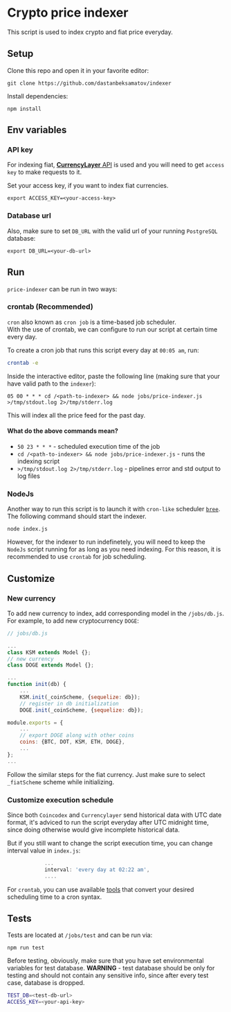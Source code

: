 # Crypto price indexer

This script is used to index crypto and fiat price everyday. 

## Setup

Clone this repo and open it in your favorite editor:

`git clone https://github.com/dastanbeksamatov/indexer`

Install dependencies:

`npm install`

## Env variables

### API key
For indexing fiat, [**CurrencyLayer** API](https://api.currencylayer.com) is used and you will need to get `access key` to make requests to it.

Set your access key, if you want to index fiat currencies.

`export ACCESS_KEY=<your-access-key>`


### Database url

Also, make sure to set `DB_URL` with the valid url of your running `PostgreSQL` database:

`export DB_URL=<your-db-url>`

## Run

`price-indexer` can be run in two ways:

### crontab  (Recommended)
`cron` also known as `cron job` is a time-based job scheduler.  
With the use of crontab, we can configure to run our script at certain time every day.

To create a cron job that runs this script every day at `00:05 am`, run:  
```bash
crontab -e
```
Inside the interactive editor, paste the following line (making sure that your have valid path to the `indexer`):

`05 00 * * * cd /<path-to-indexer> && node jobs/price-indexer.js >/tmp/stdout.log 2>/tmp/stderr.log`

This will index all the price feed for the past day.

#### What do the above commands mean?
- `50 23 * * *` - scheduled execution time of the job
- `cd /<path-to-indexer> && node jobs/price-indexer.js` - runs the indexing script
- `>/tmp/stdout.log 2>/tmp/stderr.log` - pipelines error and std output to log files

### **NodeJs**  
Another way to run this script is to launch it with `cron-like` scheduler [`bree`](https://github.com/breejs/bree). The following command should start the indexer.

`node index.js`

However, for the indexer to run indefinetely, you will need to keep the `NodeJs` script running for as long as you need indexing. For this reason, it is recommended to use `crontab` for job scheduling.

## Customize

### New currency
To add new currency to index, add corresponding model in the `/jobs/db.js`. For example, to add new cryptocurrency `DOGE`:

```js
// jobs/db.js

...
class KSM extends Model {};
// new currency
class DOGE extends Model {};

...
function init(db) {
    ...
    KSM.init(_coinScheme, {sequelize: db});
    // register in db initialization
    DOGE.init(_coinScheme, {sequelize: db});

module.exports = {
    ...
    // export DOGE along with other coins
    coins: {BTC, DOT, KSM, ETH, DOGE},
    ...
};
...
```

Follow the similar steps for the fiat currency. Just make sure to select `_fiatScheme` scheme while initializing.

### Customize execution schedule

Since both `Coincodex` and `Currencylayer` send historical data with UTC date format, it's adviced to run the script everyday after UTC midnight time, since doing otherwise would give incomplete historical data.

But if you still want to change the script execution time, you can change interval value in `index.js`:

```js       
            ...
			interval: 'every day at 02:22 am',
            ....
```
For `crontab`, you can use available [tools](https://crontab.guru/) that convert your desired scheduling time to a cron syntax.

## Tests

Tests are located at `/jobs/test` and can be run via:

`npm run test`

Before testing, obviously, make sure that you have set environmental variables for test database.
**WARNING** - test database should be only for testing and should not contain any sensitive info, since after every test case, database is dropped.

```bash
TEST_DB=<test-db-url>
ACCESS_KEY=<your-api-key>
```
